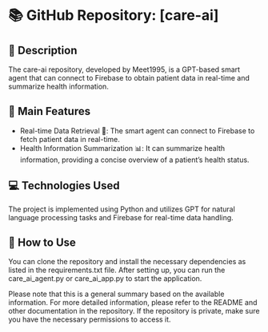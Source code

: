 # 📚 GitHub Repository: [care-ai]
## 📝 Description
The care-ai repository, developed by Meet1995, is a GPT-based smart agent that can connect to Firebase to obtain patient data in real-time and summarize health information.

## 🌟 Main Features
- Real-time Data Retrieval 🔄: The smart agent can connect to Firebase to fetch patient data in real-time.
- Health Information Summarization 📊: It can summarize health information, providing a concise overview of a patient’s health status.
  
## 💻 Technologies Used
The project is implemented using Python and utilizes GPT for natural language processing tasks and Firebase for real-time data handling.

## 🚀 How to Use
You can clone the repository and install the necessary dependencies as listed in the requirements.txt file. After setting up, you can run the care_ai_agent.py or care_ai_app.py to start the application.

Please note that this is a general summary based on the available information. For more detailed information, please refer to the README and other documentation in the repository. If the repository is private, make sure you have the necessary permissions to access it.
